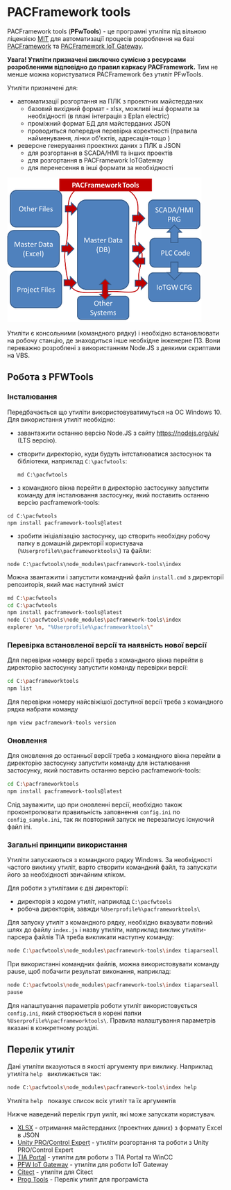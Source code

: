 # PACFramework tools

PACFramework tools (**PFwTools**) - це програмні утиліти під вільною ліцензією [MIT](https://github.com/pupenasan/pacframework-tools/blob/main/LICENSE.txt) для автоматизації процесів розроблення на базі [PACFramework](https://github.com/pupenasan/PACFramework) та [PACFramework IoT Gateway](https://github.com/pupenasan/PACFrameworkIoTGateway). 

**Увага! Утиліти призначені виключно сумісно з ресурсами розробленими відповідно до правил каркасу PACFramework.** Тим не менше можна користуватися PACFramework без утиліт PFwTools. 

Утиліти призначені для: 

- автоматизації розгортання на ПЛК з проектних майстерданих
  - базовий вихідний формат - xlsx, можливі інші формати за необхідності (в плані інтеграція з Eplan electric)
  - проміжний формат БД для майстерданих JSON 
  - проводиться попередня перевірка коректності (правила найменування, лінки об'єктів, адресація-тощо )
- реверсне генерування проектних даних з ПЛК в JSON
  - для розгортання в SCADA/HMI та інших проектів
  - для розгортання в PACFramework IoTGateway
  - для перенесення в інші формати за необхідності 

![image-20220905205937752](media/image-20220905205937752.png)



Утиліти є консольними (командного рядку) і необхідно встановлювати на робочу станцію, де знаходиться інше необхідне інженерне ПЗ. Вони переважно розроблені з використанням Node.JS з деякими скриптами на VBS.

## Робота з PFWTools

### Інсталювання

Передбачається що утиліти використовуватимуться на ОС Windows 10. Для використання утиліт необхідно:

- завантажити останню версію Node.JS з сайту <https://nodejs.org/uk/> (LTS версію).

- створити директорію, куди будуть інтсталюватися застосунок та бібліотеки, наприклад `C:\pacfwtools`:

  ```
  md C:\pacfwtools
  ```

- з командного вікна перейти в директорію застосунку запустити команду для інсталювання застосунку, який поставить останню версію pacframework-tools:

```
cd C:\pacfwtools
npm install pacframework-tools@latest
```

- зробити ініціалізацію застосунку, що створить необхідну робочу папку в домашній директорії користувача (`%Userprofile%\pacframeworktools\`) та файли:

```
node C:\pacfwtools\node_modules\pacframework-tools\index
```

Можна звантажити і запустити командний файл `install.cmd` з директорії репозиторія, який має наступний зміст

```bash
md C:\pacfwtools
cd C:\pacfwtools
npm install pacframework-tools@latest
node C:\pacfwtools\node_modules\pacframework-tools\index
explorer \n, "%Userprofile%\pacframeworktools\"
```

### Перевірка встановленої версії та наявність нової версії

Для перевірки номеру версії треба з командного вікна перейти в директорію застосунку запустити команду перевірки версії:

```bash
cd C:\pacframeworktools
npm list
```

Для перевірки номеру найсвіжішої доступної версії треба з командного рядка набрати команду

```bash
npm view pacframework-tools version
```

### Оновлення

Для оновлення до останньої версії треба з командного вікна перейти в директорію застосунку запустити команду для інсталювання застосунку, який поставить останню версію pacframework-tools:

```bash
cd C:\pacframeworktools
npm install pacframework-tools@latest
```

Слід зауважити, що при оновленні версії, необхідно також проконтролювати правильність заповнення `config.ini` по `config_sample.ini`, так як повторний запуск не перезаписує існуючий файл ini.

### Загальні принципи використання

Утиліти запускаються з командного рядку Windows. За необхідності частого виклику утиліт, варто створити командний файл, та запускати його за необхідності звичайним кліком.

Для роботи з утилітами є дві директорії:

- директорія з кодом утиліт, наприклад  `C:\pacfwtools`
- робоча директорія, завжди  `%Userprofile%\pacframeworktools\`

Для запуску утиліт з командного рядку, необхідно вказувати повний шлях до файлу `index.js` і назву утиліти, наприклад виклик утиліти-парсера файлів TIA треба викликати наступну команду:  

```bash
node C:\pacfwtools\node_modules\pacframework-tools\index tiaparseall
```

При використанні командних файлів, можна використовувати команду pause, щоб побачити результат виконання, наприклад:

```bash
node C:\pacfwtools\node_modules\pacframework-tools\index tiaparseall
pause
```

Для налаштування параметрів роботи утиліт використовується `config.ini`, який створюється в корені папки `%Userprofile%\pacframeworktools\`. Правила налаштування параметрів вказані в конкретному розділі. 

## Перелік утиліт 

Дані утиліти вказуються в якості аргументу при виклику. Наприклад утиліта `help ` викликається так:

```bash
node C:\pacfwtools\node_modules\pacframework-tools\index help
```

Утиліта `help ` показує список всіх утиліт та їх аргументів

Нижче наведений перелік груп уиліт, які може запускати користувач.  

- [XLSX](masterdataxls.md) - отримання майстерданих (проектних даних) з формату Excel в JSON 
- [Unity PRO/Control Expert](unitypro.md) - утиліти розгортання та роботи з Unity PRO/Control Expert
- [TIA Portal](tia.md) - утиліти для роботи з TIA Portal та WinCC
- [PFW IoT Gateway](iotgw.md) - утиліти для роботи IoT Gateway
- [Citect](citect.md) - утиліти для Citect 
- [Prog Tools](progtools.md) - Перелік утиліт для програміста




